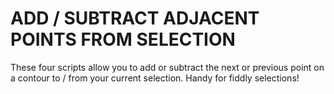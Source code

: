 ADD / SUBTRACT ADJACENT POINTS FROM SELECTION
==========

These four scripts allow you to add or subtract the next or previous point on a contour to / from your current selection. Handy for fiddly selections!